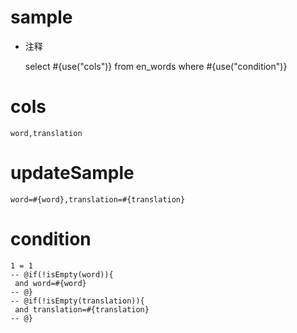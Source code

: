 
sample
===
* 注释

	select #{use("cols")} from en_words  where  #{use("condition")}

cols
===
	word,translation

updateSample
===
	
	word=#{word},translation=#{translation}

condition
===

	1 = 1  
	-- @if(!isEmpty(word)){
	 and word=#{word}
	-- @}
	-- @if(!isEmpty(translation)){
	 and translation=#{translation}
	-- @}
	
	